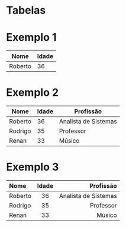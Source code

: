# Tabelas

# Exemplo 1

| Nome | Idade |
| ---- | ----- |
| Roberto | 36 |

# Exemplo 2

| Nome | Idade | Profissão |
| ---- | ----- | --------- |
| Roberto | 36 | Analista de Sistemas |
| Rodrigo | 35 | Professor |
| Renan | 33 | Músico |

# Exemplo 3

| Nome | Idade | Profissão |
| :--- | :---: | --------: |
| Roberto | 36 | Analista de Sistemas |
| Rodrigo | 35 | Professor |
| Renan | 33 | Músico |
